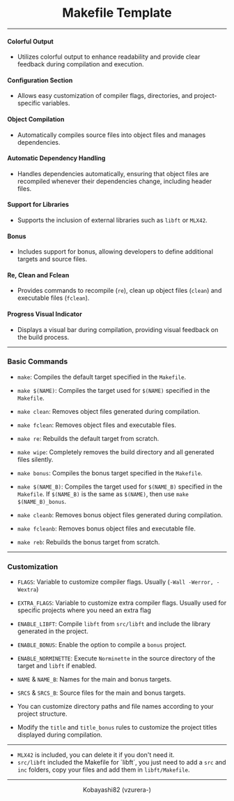   <h1 style="text-align: center;">Makefile Template</h1>

 ---
#### Colorful Output
- Utilizes colorful output to enhance readability and provide clear feedback during compilation and execution.

#### Configuration Section
- Allows easy customization of compiler flags, directories, and project-specific variables.

#### Object Compilation
- Automatically compiles source files into object files and manages dependencies.

#### Automatic Dependency Handling
- Handles dependencies automatically, ensuring that object files are recompiled whenever their dependencies change, including header files.

#### Support for Libraries
- Supports the inclusion of external libraries such as `libft` or `MLX42`.

#### Bonus
- Includes support for bonus, allowing developers to define additional targets and source files.

#### Re, Clean and Fclean
- Provides commands to recompile (`re`), clean up object files (`clean`) and executable files (`fclean`).

#### Progress Visual Indicator
- Displays a visual bar during compilation, providing visual feedback on the build process.
---
### Basic Commands

- `make`: 				Compiles the default target specified in the `Makefile`.
- `make $(NAME)`: 		Compiles the target used for `$(NAME)` specified in the `Makefile`.
- `make clean`: 		Removes object files generated during compilation.
- `make fclean`: 		Removes object files and executable files.
- `make re`: 			Rebuilds the default target from scratch.
- `make wipe`: 			Completely removes the build directory and all generated files silently.

- `make bonus`: 		Compiles the bonus target specified in the `Makefile`.
- `make $(NAME_B)`:		Compiles the target used for `$(NAME_B)` specified in the `Makefile`. If `$(NAME_B)` is the same as `$(NAME)`, then use `make $(NAME_B)_bonus`.
- `make cleanb`: 		Removes bonus object files generated during compilation.
- `make fcleanb`: 		Removes bonus object files and executable file.
- `make reb`: 			Rebuilds the bonus target from scratch.
---
### Customization

- `FLAGS`: 				Variable to customize compiler flags. Usually (`-Wall -Werror, -Wextra`)
- `EXTRA_FLAGS`: 		Variable to customize extra compiler flags. Usually used for specific projects where you need an extra flag
- `ENABLE_LIBFT`:		Compile `libft` from `src/libft` and include the library generated in the project.
- `ENABLE_BONUS`:		Enable the option to compile a `bonus` project.
- `ENABLE_NORMINETTE`:	Execute `Norminette` in the source directory of the target and `libft` if enabled.
- `NAME` & `NAME_B`: 	Names for the main and bonus targets.
- `SRCS` & `SRCS_B`: 	Source files for the main and bonus targets.

- You can customize directory paths and file names according to your project structure.
- Modify the `title` and `title_bonus` rules to customize the project titles displayed during compilation.
---
- `MLX42` is included, you can delete it if you don't need it.
- `src/libft` included the Makefile for ´libft´, you just need to add a `src` and `inc` folders, copy your files and add them in `libft/Makefile`.
---
<p style="text-align: center;">Kobayashi82 (vzurera-)</p>
